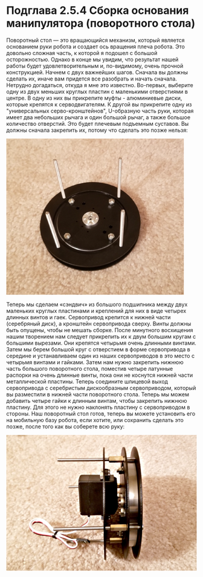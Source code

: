 # Подглава 2.5.4 Сборка основания манипулятора \(поворотного стола\)

Поворотный стол — это вращающийся механизм, который является основанием руки робота и создает ось вращения плеча робота. Это довольно сложная часть, к которой я подошел с большой осторожностью. Однако в конце мы увидим, что результат нашей работы будет удовлетворительным и, по-видимому, очень прочной конструкцией. Начнем с двух важнейших шагов. Сначала вы должны сделать их, иначе вам придется все разобрать и начать сначала. Нетрудно догадаться, откуда я мне это известно. Во-первых, выберите одну из двух меньших круглых пластин с маленькими отверстиями в центре. В одну из них вы прикрепите муфты - алюминиевые диски, которые крепятся к серводвигателям. К другой вы прикрепите одну из "универсальных серво-кронштейнов", U-образную часть руки, которая имеет два небольших рычага и один большой рычаг, а также большое количество отверстий. Это будет плечевым подъемным суставов. Вы должны сначала закрепить их, потому что сделать это позже нельзя:

![](.gitbook/assets/image%20%284%29.png)

Теперь мы сделаем «сэндвич» из большого подшипника между двух маленьких круглых пластинами и креплений для них в виде четырех длинных винтов и гаек. Сервопривод крепится к нижней части \(серебряный диск\), а кронштейн сервопривода сверху. Винты должны быть опущены, чтобы не мешать сборке. После минутного восхищения нашим творением нам следует прикрепить их к двум большим кругам с большими вырезами. Они крепятся четырьмя очень длинными винтами. Затем мы берем большой круг с отверстием в форме сервопривода в середине и устанавливаем один из наших сервоприводов в это место с четырьмя винтами и гайками. Затем нам нужно закрепить нижнюю часть большого поворотного стола, поместив четыре латунные распорки на очень длинные винты, пока они не коснутся нижней части металлической пластины. Теперь соедините шлицевой выход сервопривода с серебристым дискообразным сервоприводом, который вы разместили в нижней части поворотного стола. Теперь мы можем добавить четыре гайки к длинным винтам, чтобы закрепить нижнюю пластину. Для этого не нужно наклонять пластину с сервоприводом в стороны. Наш поворотный стол готов, теперь вы можете установить его на мобильную базу робота, если хотите, или сохранить сделать это позже, после того как вы соберете всю руку:

![](.gitbook/assets/image.png)

